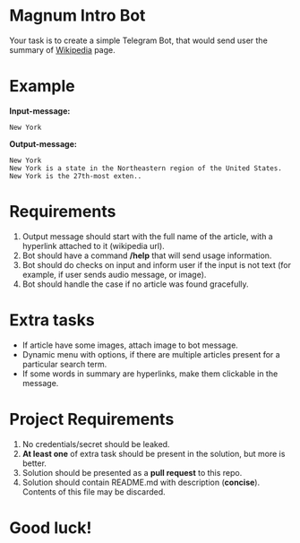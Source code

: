 # Magnum Intro Bot
Your task is to create a simple Telegram Bot, that would send user the summary of [Wikipedia](https://en.wikipedia.org/) page.

# Example
__Input-message:__
```
New York
```
__Output-message:__
```
New York
New York is a state in the Northeastern region of the United States. New York is the 27th-most exten..
```
# Requirements
1. Output message should start with the full name of the article, with a hyperlink attached to it (wikipedia url).
2. Bot should have a command __/help__ that will send usage information.
3. Bot should do checks on input and inform user if the input is not text (for example, if user sends audio message, or image).
4. Bot should handle the case if no article was found gracefully.

# Extra tasks
- If article have some images, attach image to bot message.
- Dynamic menu with options, if there are multiple articles present for a particular search term.
- If some words in summary are hyperlinks, make them clickable in the message.


# Project Requirements
1. No credentials/secret should be leaked.
3. __At least one__ of extra task should be present in the solution, but more is better.
4. Solution should be presented as a __pull request__ to this repo.
5. Solution should contain README.md with description (__concise__). Contents of this file may be discarded.

# Good luck!
